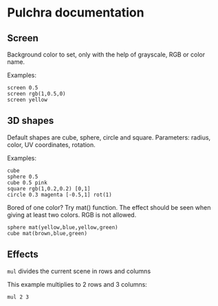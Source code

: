 # Pulchra documentation

## Screen
Background color to set, only with the help of grayscale, RGB or color name.

Examples:
```
screen 0.5
screen rgb(1,0.5,0)
screen yellow
```
## 3D shapes
Default shapes are cube, sphere, circle and square.
Parameters: radius, color, UV coordinates, rotation.

Examples:
```
cube
sphere 0.5
cube 0.5 pink
square rgb(1,0.2,0.2) [0,1]
circle 0.3 magenta [-0.5,1] rot(1) 
```
Bored of one color?
Try mat() function. The effect should be seen when giving at least two colors.
RGB is not allowed.
```
sphere mat(yellow,blue,yellow,green)
cube mat(brown,blue,green)
```
## Effects
`mul` divides the current scene in rows and columns

This example multiplies to 2 rows and 3 columns:
```
mul 2 3
```
